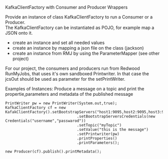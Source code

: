 KafkaClientFactory with Consumer and Producer Wrappers

Provide an instance of class KafkaClientFactory to run a Consumer or a Producer.<br>
The KafkaClientFactory can be instantiated as POJO, for example map a JSON onto it.
- create an instance and set all needed values
- create an instance by mapping a json file on the class (jackson)
- create an instance from RMJ by using the ParameterMapper (see other project)

For our project, the consumers and producers run from Redwood RunMyJobs, that uses it's own sandboxed Printwriter. In that case the jcsOut should be used as parameter for the setPrintWriter.

Examples of Instances:
Produce a message on a topic and print the propertie,parameters and metadata of the published message
```
PrintWriter pw = new PrintWriter(System.out,true);
KafkaClientFactory cf = new KafakClientFactory().setBootstrapServers("host1:9095,host2:9095,host3:9095")
				                .setBootstrapServersCredentials(new Credentials("username","passwarod"))
				                .setTopic("myTopic")
				                .setValue("this is the message")
				                .setPrintwriter(pw)
				                .printProperties()
				                .printParameters();

new Producer(cf).publish().printMetadata();
```
